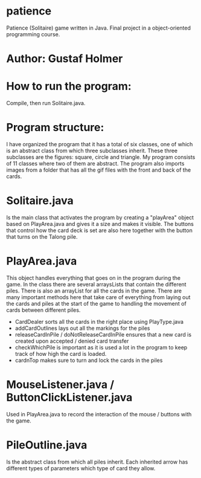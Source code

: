 # patience
Patience (Solitaire) game written in Java. Final project in a object-oriented programming course.

# Author: Gustaf Holmer

# How to run the program:
Compile, then run Solitaire.java.

# Program structure:
I have organized the program that it has a total of six classes, one of which is an abstract class from which three subclasses inherit. These three subclasses are the figures: square, circle and triangle. My program consists of 11 classes where two of them are abstract. The program also imports images from a folder that has all the gif files with the front and back of the cards.

# Solitaire.java
Is the main class that activates the program by creating a "playArea" object based on PlayArea.java and gives it a size and makes it visible. The buttons that control how the card deck is set are also here together with the button that turns on the Talong pile.

# PlayArea.java
This object handles everything that goes on in the program during the game. In the class there are several arraysLists that contain the different piles. There is also an arrayList for all the cards in the game. There are many important methods here that take care of everything from laying out the cards and piles at the start of the game to handling the movement of cards between different piles.
- CardDealer sorts all the cards in the right place using PlayType.java
- addCardOutlines lays out all the markings for the piles
- releaseCardInPile / doNotReleaseCardInPile ensures that a new card is created upon accepted / denied card transfer
- checkWhichPile is important as it is used a lot in the program to keep track of how high the card is loaded.
- cardnTop makes sure to turn and lock the cards in the piles

# MouseListener.java / ButtonClickListener.java
Used in PlayArea.java to record the interaction of the mouse / buttons with the game.

# PileOutline.java
Is the abstract class from which all piles inherit. Each inherited arrow has different types of parameters which type of card they allow.
